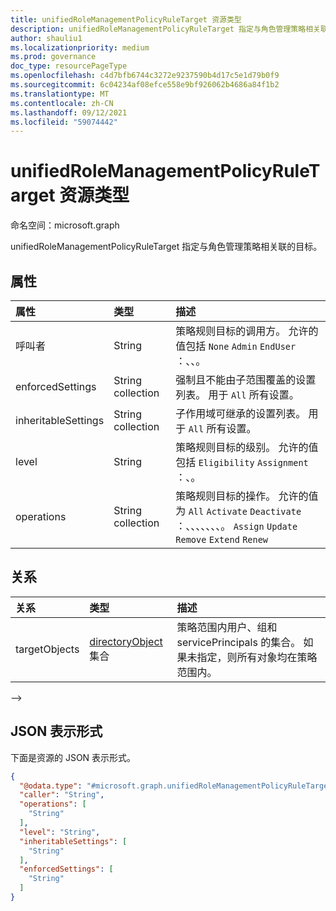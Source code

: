 ```yaml
---
title: unifiedRoleManagementPolicyRuleTarget 资源类型
description: unifiedRoleManagementPolicyRuleTarget 指定与角色管理策略相关联的目标。
author: shauliu1
ms.localizationpriority: medium
ms.prod: governance
doc_type: resourcePageType
ms.openlocfilehash: c4d7bfb6744c3272e9237590b4d17c5e1d79b0f9
ms.sourcegitcommit: 6c04234af08efce558e9bf926062b4686a84f1b2
ms.translationtype: MT
ms.contentlocale: zh-CN
ms.lasthandoff: 09/12/2021
ms.locfileid: "59074442"
---
```

# <a name="unifiedrolemanagementpolicyruletarget-resource-type"></a>unifiedRoleManagementPolicyRuleTarget 资源类型

命名空间：microsoft.graph

unifiedRoleManagementPolicyRuleTarget 指定与角色管理策略相关联的目标。


## <a name="properties"></a>属性
|属性|类型|描述|
|:---|:---|:---|
|呼叫者|String|策略规则目标的调用方。 允许的值包括 `None` `Admin` `EndUser` ：、、。|
|enforcedSettings|String collection|强制且不能由子范围覆盖的设置列表。 用于 `All` 所有设置。|
|inheritableSettings|String collection|子作用域可继承的设置列表。 用于 `All` 所有设置。|
|level|String|策略规则目标的级别。 允许的值包括 `Eligibility` `Assignment` ：、。    |
|operations|String collection|策略规则目标的操作。 允许的值为 `All` `Activate` `Deactivate` ：、、、、、、、。 `Assign` `Update` `Remove` `Extend` `Renew`|

## <a name="relationships"></a>关系
|关系|类型|描述|
|:---|:---|:---|
|targetObjects|[directoryObject](../resources/directoryobject.md) 集合|策略范围内用户、组和 servicePrincipals 的集合。 如果未指定，则所有对象均在策略范围内。|
-->
## <a name="json-representation"></a>JSON 表示形式
下面是资源的 JSON 表示形式。
<!-- {
  "blockType": "resource",
  "@odata.type": "microsoft.graph.unifiedRoleManagementPolicyRuleTarget"
}
-->
``` json
{
  "@odata.type": "#microsoft.graph.unifiedRoleManagementPolicyRuleTarget",
  "caller": "String",
  "operations": [
    "String"
  ],
  "level": "String",
  "inheritableSettings": [
    "String"
  ],
  "enforcedSettings": [
    "String"
  ]
}
```

